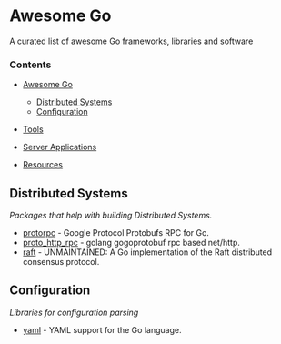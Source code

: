 # Awesome Go

A curated list of awesome Go frameworks, libraries and software

### Contents

- [Awesome Go](#awesome-go)
    
    - [Distributed Systems](#web-frameworks)
    - [Configuration](#configuration)

- [Tools](#tools)


- [Server Applications](#server-applications)

- [Resources](#resources)


## Distributed Systems

*Packages that help with building Distributed Systems.*

* [protorpc](https://github.com/chai2010/protorpc) - Google Protocol Protobufs RPC for Go.
* [proto_http_rpc](https://github.com/Terry-Mao/protorpc) - golang gogoprotobuf rpc based net/http.
* [raft](https://github.com/goraft/raft) - UNMAINTAINED: A Go implementation of the Raft distributed consensus protocol.

## Configuration

*Libraries for configuration parsing*

* [yaml](https://github.com/go-yaml/yaml) - YAML support for the Go language.